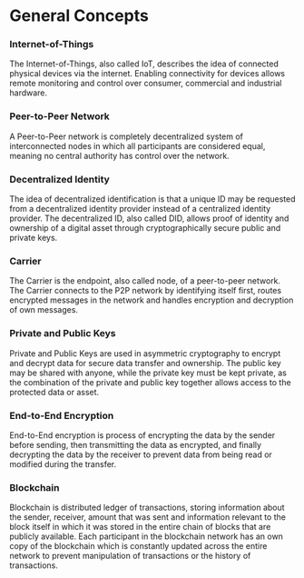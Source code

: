 # General Concepts

### Internet-of-Things
The Internet-of-Things, also called IoT, describes the idea of connected physical devices via the internet. Enabling connectivity for devices allows remote monitoring and control
over consumer, commercial and industrial hardware.

### Peer-to-Peer Network
A Peer-to-Peer network is completely decentralized system of interconnected nodes in which all participants are considered equal, meaning no central authority has control over the network.

### Decentralized Identity
The idea of decentralized identification is that a unique ID may be requested
from a decentralized identity provider instead of a centralized identity provider. The decentralized ID, also called DID, allows proof of identity and ownership of a digital asset through cryptographically secure public and private keys.

### Carrier
The Carrier is the endpoint, also called node, of a peer-to-peer network. The Carrier connects to the P2P network by identifying itself first, routes encrypted messages in the network and handles encryption and decryption of own messages.


### Private and Public Keys
Private and Public Keys are used in asymmetric cryptography to encrypt and decrypt data for secure data transfer and ownership. The public key may be shared with anyone, while the private key must be kept private, as the combination of the private and public key together allows access to the protected data or asset.


### End-to-End Encryption
End-to-End encryption is process of encrypting the data by the sender before sending, then transmitting the data as encrypted, and finally decrypting the data by the receiver to prevent data from being read or modified during the transfer.

### Blockchain
Blockchain is distributed ledger of transactions, storing information about the sender, receiver, amount that was sent and information relevant to the block itself in which it was stored in the entire chain of blocks that are publicly available. Each participant in the blockchain network has an own copy of the blockchain which is constantly updated across the entire network to prevent manipulation of transactions or the history of transactions.
